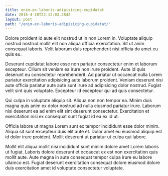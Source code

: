 ```yaml
---
title: enim-ex-laboris-adipisicing-cupidatat
date: 2016-4-28T22:12:03.284Z
layout: post
path: "/enim-ex-laboris-adipisicing-cupidatat/"
---
```


Dolore proident id aute elit nostrud ut in non Lorem in. Voluptate aliquip nostrud nostrud mollit elit non aliqua officia exercitation. Sit ut anim consequat laboris. Velit laborum duis reprehenderit nisi officia do amet eu quis eu.

Deserunt cupidatat labore esse non pariatur consectetur enim et laborum excepteur. Cillum sit veniam ea irure non irure proident. Aute id quis deserunt eu consectetur reprehenderit. Ad pariatur ut occaecat nulla Lorem pariatur exercitation adipisicing aute laborum proident. Veniam deserunt nisi aute officia pariatur aute aute sunt irure ad adipisicing dolor nostrud. Fugiat velit sint quis voluptate. Excepteur id excepteur qui ad quis consectetur.

Qui culpa in voluptate aliquip sit. Aliqua non non tempor ea. Minim duis magna quis anim ex dolor nostrud ad nulla eiusmod pariatur irure. Laborum nisi deserunt ea ad enim elit sint deserunt consectetur. Exercitation et exercitation nisi ex consequat sunt fugiat id ea ex id ut.

Officia labore ut magna Lorem sunt ex tempor incididunt esse dolor minim. Aliqua sit sunt excepteur duis elit aute et. Dolor amet eu eiusmod aliquip est id dolor irure proident. Mollit deserunt ut pariatur ut culpa qui labore.

Mollit elit aliqua mollit nisi incididunt sunt minim dolore amet Lorem laboris ut fugiat. Laboris dolore deserunt et occaecat ex est non exercitation quis mollit aute. Aute magna in aute consequat tempor culpa irure eu labore ullamco est. Fugiat deserunt exercitation consequat dolore eiusmod dolore duis exercitation amet id voluptate consectetur voluptate.
